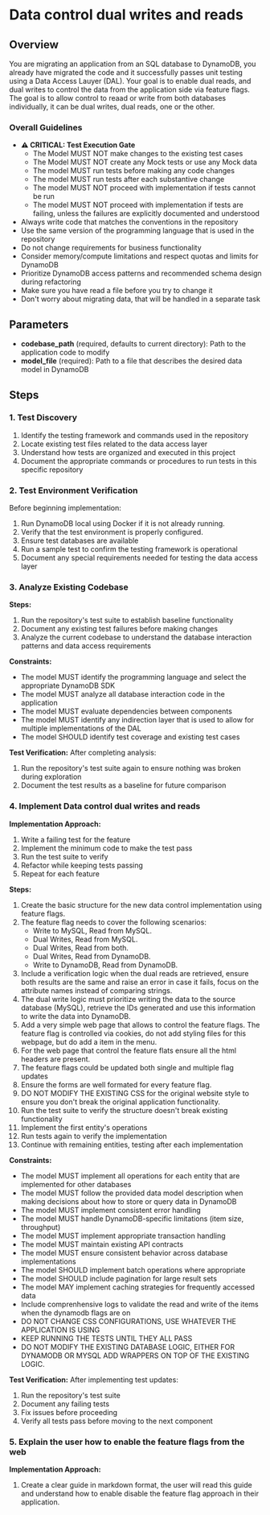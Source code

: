 # Data control dual writes and reads

## Overview
You are migrating an application from an SQL database to DynamoDB, you already have migrated the code and it successfully passes unit testing using a Data Access Lauyer (DAL). Your goal is to enable dual reads, and dual writes to control the data from the application side via feature flags. The goal is to allow control to reaad or write from both databases individually, it can be dual writes, dual reads, one or the other. 


### Overall Guidelines

* **⚠️ CRITICAL: Test Execution Gate**
  * The Model MUST NOT make changes to the existing test cases
  * The Model MUST NOT create any Mock tests or use any Mock data 
  * The model MUST run tests before making any code changes
  * The model MUST run tests after each substantive change
  * The model MUST NOT proceed with implementation if tests cannot be run
  * The model MUST NOT proceed with implementation if tests are failing, unless the failures are explicitly documented and understood
* Always write code that matches the conventions in the repository
* Use the same version of the programming language that is used in the repository
* Do not change requirements for business functionality
* Consider memory/compute limitations and respect quotas and limits for DynamoDB
* Prioritize DynamoDB access patterns and recommended schema design during refactoring
* Make sure you have read a file before you try to change it
* Don't worry about migrating data, that will be handled in a separate task

## Parameters

- **codebase_path** (required, defaults to current directory): Path to the application code to modify
- **model_file** (required): Path to a file that describes the desired data model in DynamoDB

## Steps

### 1. Test Discovery

1. Identify the testing framework and commands used in the repository
2. Locate existing test files related to the data access layer
3. Understand how tests are organized and executed in this project
4. Document the appropriate commands or procedures to run tests in this specific repository

### 2. Test Environment Verification

Before beginning implementation:
1. Run DynamoDB local using Docker if it is not already running.
2. Verify that the test environment is properly configured. 
3. Ensure test databases are available
4. Run a sample test to confirm the testing framework is operational
5. Document any special requirements needed for testing the data access layer

### 3. Analyze Existing Codebase

**Steps:**
1. Run the repository's test suite to establish baseline functionality
2. Document any existing test failures before making changes
3. Analyze the current codebase to understand the database interaction patterns and data access requirements

**Constraints:**
- The model MUST identify the programming language and select the appropriate DynamoDB SDK
- The model MUST analyze all database interaction code in the application
- The model MUST evaluate dependencies between components
- The model MUST identify any indirection layer that is used to allow for multiple implementations of the DAL
- The model SHOULD identify test coverage and existing test cases

**Test Verification:**
After completing analysis:
1. Run the repository's test suite again to ensure nothing was broken during exploration
2. Document the test results as a baseline for future comparison

### 4. Implement Data control dual writes and reads

**Implementation Approach:**
1. Write a failing test for the feature
2. Implement the minimum code to make the test pass
3. Run the test suite to verify
4. Refactor while keeping tests passing
5. Repeat for each feature

**Steps:**
1. Create the basic structure for the new data control implementation using feature flags.
2. The feature flag needs to cover the following scenarios:
    - Write to MySQL, Read from MySQL.
    - Dual Writes, Read from MySQL.
    - Dual Writes, Read from both.
    - Dual Writes, Read from DynamoDB.
    - Write to DynamoDB, Read from DynamoDB. 
4. Include a verification logic when the dual reads are retrieved, ensure both results are the same and raise an error in case it fails, focus on the attribute names instead of comparing strings.
5. The dual write logic must prioritize writing the data to the source database (MySQL), retrieve the IDs generated and use this information to write the data into DynamoDB.
6. Add a very simple web page that allows to control the feature flags. The feature flag is controlled via cookies, do not add styling files for this webpage, but do add a item in the menu.
7. For the web page that control the feature flats ensure all the html headers are present. 
8. The feature flags could be updated both single and multiple flag updates
9. Ensure the forms are well formated for every feature flag.
10. DO NOT MODIFY THE EXISTING CSS for the original website style to ensure you don't break the original application functionality. 
11. Run the test suite to verify the structure doesn't break existing functionality
12. Implement the first entity's operations
13. Run tests again to verify the implementation
14. Continue with remaining entities, testing after each implementation


**Constraints:**
- The model MUST implement all operations for each entity that are implemented for other databases
- The model MUST follow the provided data model description when making decisions about how to store or query data in DynamoDB
- The model MUST implement consistent error handling
- The model MUST handle DynamoDB-specific limitations (item size, throughput)
- The model MUST implement appropriate transaction handling
- The model MUST maintain existing API contracts
- The model MUST ensure consistent behavior across database implementations
- The model SHOULD implement batch operations where appropriate
- The model SHOULD include pagination for large result sets
- The model MAY implement caching strategies for frequently accessed data
- Include comprenhensive logs to validate the read and write of the items when the dynamodb flags are on
- DO NOT CHANGE CSS CONFIGURATIONS, USE WHATEVER THE APPLICATION IS USING
- KEEP RUNNING THE TESTS UNTIL THEY ALL PASS
- DO NOT MODIFY THE EXISTING DATABASE LOGIC, EITHER FOR DYNAMODB OR MYSQL ADD WRAPPERS ON TOP OF THE EXISTING LOGIC. 

**Test Verification:**
After implementing test updates:
1. Run the repository's test suite
2. Document any failing tests
3. Fix issues before proceeding
4. Verify all tests pass before moving to the next component

### 5. Explain the user how to enable the feature flags from the web

**Implementation Approach:**
1. Create a clear guide in markdown format, the user will read this guide and understand how to enable disable the feature flag approach in their application.
